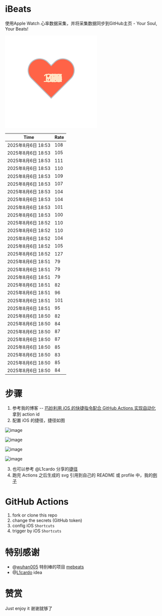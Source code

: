 # iBeats
使用Apple Watch 心率数据采集，并将采集数据同步到GitHub主页 - Your Soul, Your Beats!

![](./files/heart.svg)

<!--START_SECTION:my_heart_rate-->
| Time | Rate | 
 | ---- | ---- | 
| 2025年8月6日 18:53 | 108 |
| 2025年8月6日 18:53 | 105 |
| 2025年8月6日 18:53 | 111 |
| 2025年8月6日 18:53 | 110 |
| 2025年8月6日 18:53 | 109 |
| 2025年8月6日 18:53 | 107 |
| 2025年8月6日 18:53 | 104 |
| 2025年8月6日 18:53 | 104 |
| 2025年8月6日 18:53 | 101 |
| 2025年8月6日 18:53 | 100 |
| 2025年8月6日 18:52 | 110 |
| 2025年8月6日 18:52 | 110 |
| 2025年8月6日 18:52 | 104 |
| 2025年8月6日 18:52 | 105 |
| 2025年8月6日 18:52 | 127 |
| 2025年8月6日 18:51 | 79 |
| 2025年8月6日 18:51 | 79 |
| 2025年8月6日 18:51 | 79 |
| 2025年8月6日 18:51 | 82 |
| 2025年8月6日 18:51 | 96 |
| 2025年8月6日 18:51 | 101 |
| 2025年8月6日 18:51 | 95 |
| 2025年8月6日 18:50 | 82 |
| 2025年8月6日 18:50 | 84 |
| 2025年8月6日 18:50 | 87 |
| 2025年8月6日 18:50 | 87 |
| 2025年8月6日 18:50 | 85 |
| 2025年8月6日 18:50 | 83 |
| 2025年8月6日 18:50 | 85 |
| 2025年8月6日 18:50 | 84 |

<!--END_SECTION:my_heart_rate-->

# 步骤
1. 参考我的博客 -- [巧妙利用 iOS 的快捷指令配合 GitHub Actions 实现自动化](https://github.com/yihong0618/gitblog/issues/198) 拿到 action id
2. 配置 iOS 的捷径，捷径如图

![image](https://user-images.githubusercontent.com/15976103/122154218-0db0b480-ce97-11eb-93bb-5aec07c558dc.png)

![image](https://user-images.githubusercontent.com/15976103/122154236-186b4980-ce97-11eb-8e4b-70551a0391ae.png)

![image](https://user-images.githubusercontent.com/15976103/122154268-2d47dd00-ce97-11eb-902e-3acf292265a9.png)

![image](https://user-images.githubusercontent.com/15976103/122174055-fa144680-ceb4-11eb-9be2-3eb83cd516f7.png)

3. 也可以参考 @L1cardo 分享的[捷径](https://www.icloud.com/shortcuts/6ab6047b459c41ad822ad6b94b1c03d4)
4. 跑完 Actions 之后生成的 svg 引用到自己的 README 或 profile 中，我的[例子](https://github.com/yihong0618) 

# GitHub Actions

1. fork or clone this repo
2. change the secrets (GitHub token)
3. config iOS `Shortcuts` 
4. trigger by iOS `Shortcuts`

# 特别感谢
- @[wuhan005](https://github.com/wuhan005) 特别棒的项目 [mebeats](https://github.com/wuhan005/mebeats)
- @[L1cardo](https://github.com/L1cardo) idea

# 赞赏
Just enjoy it
谢谢就够了
